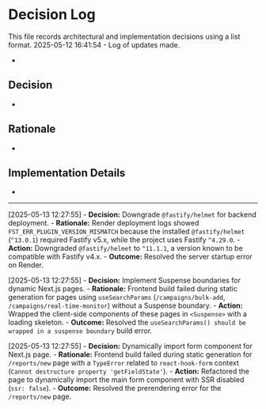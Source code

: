 # Decision Log

This file records architectural and implementation decisions using a list format.
2025-05-12 16:41:54 - Log of updates made.

*

## Decision

*

## Rationale 

*

## Implementation Details

*
---
[2025-05-13 12:27:55] - **Decision:** Downgrade `@fastify/helmet` for backend deployment.
    - **Rationale:** Render deployment logs showed `FST_ERR_PLUGIN_VERSION_MISMATCH` because the installed `@fastify/helmet` (`^13.0.1`) required Fastify v5.x, while the project uses Fastify `^4.29.0`.
    - **Action:** Downgraded `@fastify/helmet` to `^11.1.1`, a version known to be compatible with Fastify v4.x.
    - **Outcome:** Resolved the server startup error on Render.

[2025-05-13 12:27:55] - **Decision:** Implement Suspense boundaries for dynamic Next.js pages.
    - **Rationale:** Frontend build failed during static generation for pages using `useSearchParams` (`/campaigns/bulk-add`, `/campaigns/real-time-monitor`) without a Suspense boundary.
    - **Action:** Wrapped the client-side components of these pages in `<Suspense>` with a loading skeleton.
    - **Outcome:** Resolved the `useSearchParams() should be wrapped in a suspense boundary` build error.

[2025-05-13 12:27:55] - **Decision:** Dynamically import form component for Next.js page.
    - **Rationale:** Frontend build failed during static generation for `/reports/new` page with a `TypeError` related to `react-hook-form` context (`Cannot destructure property 'getFieldState'`).
    - **Action:** Refactored the page to dynamically import the main form component with SSR disabled (`ssr: false`).
    - **Outcome:** Resolved the prerendering error for the `/reports/new` page.